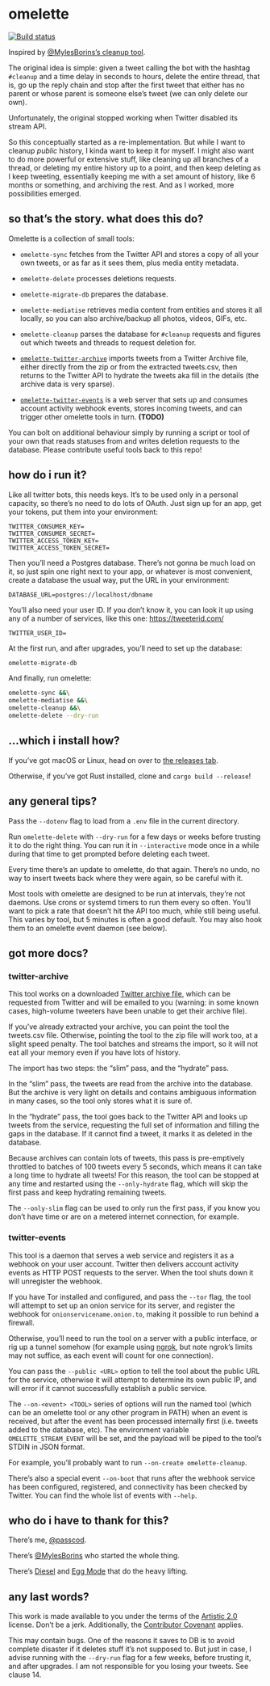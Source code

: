 # omelette

[![Build status](https://flat.badgen.net/travis/passcod/omelette/master)](https://travis-ci.com/passcod/omelette)

Inspired by [@MylesBorins’s cleanup tool](https://github.com/MylesBorins/cleanup).

The original idea is simple: given a tweet calling the bot with the hashtag
`#cleanup` and a time delay in seconds to hours, delete the entire thread, that
is, go up the reply chain and stop after the first tweet that either has no
parent or whose parent is someone else’s tweet (we can only delete our own).

Unfortunately, the original stopped working when Twitter disabled its stream API.

So this conceptually started as a re-implementation. But while I want to cleanup
_public_ history, I kinda want to keep it for myself. I might also want to do
more powerful or extensive stuff, like cleaning up all branches of a thread, or
deleting my entire history up to a point, and then keep deleting as I keep
tweeting, essentially keeping me with a set amount of history, like 6 months or
something, and archiving the rest. And as I worked, more possibilities emerged.

## so that’s the story. what does this do?

Omelette is a collection of small tools:

 - `omelette-sync` fetches from the Twitter API and stores a copy of all your
   own tweets, or as far as it sees them, plus media entity metadata.

 - `omelette-delete` processes deletions requests.

 - `omelette-migrate-db` prepares the database.

 - `omelette-mediatise` retrieves media content from entities and stores it all
   locally, so you can also archive/backup all photos, videos, GIFs, etc.

 - `omelette-cleanup` parses the database for `#cleanup` requests and figures
   out which tweets and threads to request deletion for.

 - [`omelette-twitter-archive`](#twitter-archive) imports tweets from a Twitter
   Archive file, either directly from the zip or from the extracted tweets.csv,
   then returns to the Twitter API to hydrate the tweets aka fill in the details
   (the archive data is very sparse).

 - [`omelette-twitter-events`](#twitter-events) is a web server that sets up and
   consumes account activity webhook events, stores incoming tweets, and can
   trigger other omelette tools in turn. **(TODO)**

You can bolt on additional behaviour simply by running a script or tool of your
own that reads statuses from and writes deletion requests to the database.
Please contribute useful tools back to this repo!

## how do i run it?

Like all twitter bots, this needs keys. It’s to be used only in a personal
capacity, so there’s no need to do lots of OAuth. Just sign up for an app, get
your tokens, put them into your environment:

```
TWITTER_CONSUMER_KEY=
TWITTER_CONSUMER_SECRET=
TWITTER_ACCESS_TOKEN_KEY=
TWITTER_ACCESS_TOKEN_SECRET=
```

Then you’ll need a Postgres database. There’s not gonna be much load on it, so
just spin one right next to your app, or whatever is most convenient, create a
database the usual way, put the URL in your environment:

```
DATABASE_URL=postgres://localhost/dbname
```

You’ll also need your user ID. If you don’t know it, you can look it up using
any of a number of services, like this one: https://tweeterid.com/

```
TWITTER_USER_ID=
```

At the first run, and after upgrades, you’ll need to set up the database:

```bash
omelette-migrate-db
```

And finally, run omelette:

```bash
omelette-sync &&\
omelette-mediatise &&\
omelette-cleanup &&\
omelette-delete --dry-run
```

## …which i install how?

If you’ve got macOS or Linux, head on over to [the releases tab].

Otherwise, if you’ve got Rust installed, clone and `cargo build --release`!

[the releases tab]: https://github.com/passcod/omelette/releases

## any general tips?

Pass the `--dotenv` flag to load from a `.env` file in the current directory.

Run `omelette-delete` with `--dry-run` for a few days or weeks before trusting
it to do the right thing. You can run it in `--interactive` mode once in a while
during that time to get prompted before deleting each tweet.

Every time there’s an update to omelette, do that again. There’s no undo, no way
to insert tweets back where they were again, so be careful with it.

Most tools with omelette are designed to be run at intervals, they’re not
daemons. Use crons or systemd timers to run them every so often. You’ll want to
pick a rate that doesn’t hit the API too much, while still being useful. This
varies by tool, but 5 minutes is often a good default. You may also hook them
to an omelette event daemon (see below).

## got more docs?

### twitter-archive

This tool works on a downloaded [Twitter archive file], which can be requested
from Twitter and will be emailed to you (warning: in some known cases,
high-volume tweeters have been unable to get their archive file).

If you’ve already extracted your archive, you can point the tool the tweets.csv
file. Otherwise, pointing the tool to the zip file will work too, at a slight
speed penalty. The tool batches and streams the import, so it will not eat all
your memory even if you have lots of history.

The import has two steps: the “slim” pass, and the “hydrate” pass.

In the “slim” pass, the tweets are read from the archive into the database. But
the archive is very light on details and contains ambiguous information in many
cases, so the tool only stores what it is sure of.

In the “hydrate” pass, the tool goes back to the Twitter API and looks up tweets
from the service, requesting the full set of information and filling the gaps in
the database. If it cannot find a tweet, it marks it as deleted in the database.

Because archives can contain lots of tweets, this pass is pre-emptively
throttled to batches of 100 tweets every 5 seconds, which means it can take a
long time to hydrate all tweets! For this reason, the tool can be stopped at any
time and restarted using the `--only-hydrate` flag, which will skip the first
pass and keep hydrating remaining tweets.

The `--only-slim` flag can be used to only run the first pass, if you know you
don’t have time or are on a metered internet connection, for example.

[Twitter archive file]: https://help.twitter.com/en/managing-your-account/how-to-download-your-twitter-archive

### twitter-events

This tool is a daemon that serves a web service and registers it as a webhook on
your user account. Twitter then delivers account activity events as HTTP POST
requests to the server. When the tool shuts down it will unregister the webhook.

If you have Tor installed and configured, and pass the `--tor` flag, the tool
will attempt to set up an onion service for its server, and register the webhook
for `onionservicename.onion.to`, making it possible to run behind a firewall.

Otherwise, you’ll need to run the tool on a server with a public interface, or
rig up a tunnel somehow (for example using [ngrok](https://ngrok.com), but note
ngrok’s limits may not suffice, as each event will count for one connection).

You can pass the `--public <URL>` option to tell the tool about the public URL
for the service, otherwise it will attempt to determine its own public IP, and
will error if it cannot successfully establish a public service.

The `--on-<event> <TOOL>` series of options will run the named tool (which can
be an omelette tool or any other program in PATH) when an event is received, but
after the event has been processed internally first (i.e. tweets added to the
database, etc). The environment variable `OMELETTE_STREAM_EVENT` will be set,
and the payload will be piped to the tool’s STDIN in JSON format.

For example, you’ll probably want to run `--on-create omelette-cleanup`.

There’s also a special event `--on-boot` that runs after the webhook service has
been configured, registered, and connectivity has been checked by Twitter.
You can find the whole list of events with `--help`.

## who do i have to thank for this?

There’s me, [@passcod](https://passcod.name).

There’s [@MylesBorins](https://mylesborins.com) who started the whole thing.

There’s [Diesel](http://diesel.rs) and [Egg Mode](https://github.com/QuietMisdreavus/twitter-rs) that do the heavy lifting.

## any last words?

This work is made available to you under the terms of the [Artistic 2.0] license.
Don’t be a jerk. Additionally, the [Contributor Covenant] applies.

[Artistic 2.0]: ./LICENSE
[Contributor Covenant]: https://www.contributor-covenant.org/version/1/4/code-of-conduct

This may contain bugs. One of the reasons it saves to DB is to avoid complete
disaster if it deletes stuff it’s not supposed to. But just in case, I advise
running with the `--dry-run` flag for a few weeks, before trusting it, and after
upgrades. I am not responsible for you losing your tweets. See clause 14.
